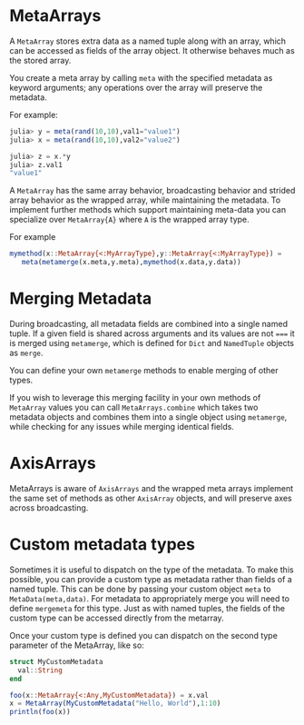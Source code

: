 # MetaArrays

A `MetaArray` stores extra data as a named tuple along with an array, which can
be accessed as fields of the array object. It otherwise behaves much as the
stored array. 

You create a meta array by calling `meta` with the specified metadata as keyword
arguments; any operations over the array will preserve the metadata.

For example:

```julia
julia> y = meta(rand(10,10),val1="value1")
julia> x = meta(rand(10,10),val2="value2")

julia> z = x.*y
julia> z.val1
"value1"
```

A `MetaArray` has the same array behavior, broadcasting behavior and strided
array behavior as the wrapped array, while maintaining the metadata. To
implement further methods which support maintaining meta-data you can specialize
over `MetaArray{A}` where `A` is the wrapped array type.  

For example

```julia
mymethod(x::MetaArray{<:MyArrayType},y::MetaArray{<:MyArrayType}) = 
   meta(metamerge(x.meta,y.meta),mymethod(x.data,y.data))
```

# Merging Metadata

During broadcasting, all metadata fields are combined into a single named tuple.
If a given field is shared across arguments and its values are not `===` it is
merged using `metamerge`, which is defined for `Dict` and `NamedTuple` objects
as `merge`. 

You can define your own `metamerge` methods to enable merging of other types. 

If you wish to leverage this merging facility in your own methods of `MetaArray`
values you can call `MetaArrays.combine` which takes two metadata objects and
combines them into a single object using `metamerge`, while checking
for any issues while merging identical fields.

# AxisArrays

MetaArrays is aware of `AxisArrays` and the wrapped meta arrays implement the
same set of methods as other `AxisArray` objects, and will preserve axes across
broadcasting.

# Custom metadata types

Sometimes it is useful to dispatch on the type of the metadata.  To make this
possible, you can provide a custom type as metadata rather than fields of a
named tuple.  This can be done by passing your custom object `meta` to
`MetaData(meta,data)`. For metadata to appropriately merge you will need to
define `mergemeta` for this type. Just as with named tuples, the fields of the
custom type can be accessed directly from the metarray.

Once your custom type is defined you can dispatch on the second type parameter
of the MetaArray, like so:

```julia
struct MyCustomMetadata
  val::String
end 

foo(x::MetaArray{<:Any,MyCustomMetadata}) = x.val
x = MetaArray(MyCustomMetadata("Hello, World"),1:10)
println(foo(x))
